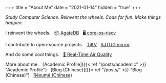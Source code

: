 +++
title = "About Me"
date = "2021-01-14"
hidden = "true"
+++

*Study Computer Science. Reinvent the wheels. Code for fun. Make things happen.*

I reinvent the wheels. &nbsp;
[📦 AgateDB](https://github.com/tikv/agatedb) &nbsp;
[🖥️ core-os-riscv](https://github.com/skyzh/core-os-riscv)

I contribute to open-source projects. &nbsp;
[TiKV](https://github.com/tikv/tikv) &nbsp;
[SJTUG mirror](http://mirrors.sjtug.sjtu.edu.cn)

And do some cool things. &nbsp;
[🌈 Real-Time Air Quality](https://bluesense.skyzh.dev)

More about me. &nbsp;
[Academic Profile]({{< ref "/posts/academic" >}} "Academic Profile") &nbsp;
[Blog (Chinese)]({{< ref "/posts/" >}} "Blog (Chinese)") &nbsp;
[Résumé (Chinese)](https://www.skyzh.dev/files/resume_cn.pdf)
